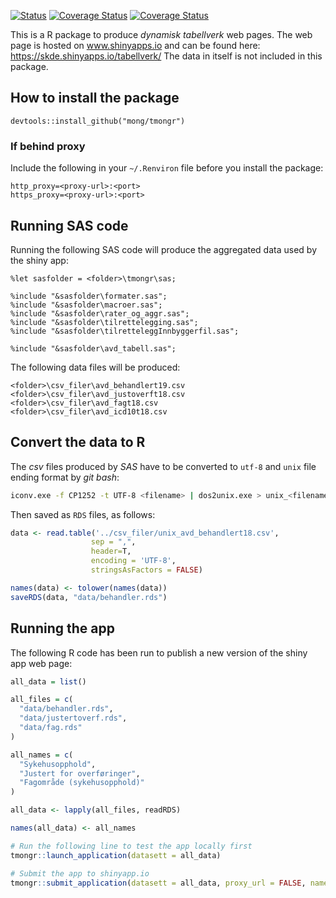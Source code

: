 [![Status](https://travis-ci.org/mong/tmongr.svg?branch=master)](https://travis-ci.org/mong/tmongr/builds)
[![Coverage Status](https://img.shields.io/codecov/c/github/mong/tmongr/master.svg)](https://codecov.io/github/mong/tmongr?branch=master)
[![Coverage Status](https://coveralls.io/repos/github/mong/tmongr/badge.svg?branch=master)](https://coveralls.io/github/mong/tmongr?branch=master)

This is a R package to produce *dynamisk tabellverk* web pages. 
The web page is hosted on www.shinyapps.io and can be found here: https://skde.shinyapps.io/tabellverk/ 
The data in itself is not included in this package.


## How to install the package

```
devtools::install_github("mong/tmongr")
```

### If behind proxy

Include the following in your `~/.Renviron` file before you install the package:

```
http_proxy=<proxy-url>:<port>
https_proxy=<proxy-url>:<port>
```

## Running SAS code

Running the following SAS code will produce the aggregated data used by the shiny app:

```sas
%let sasfolder = <folder>\tmongr\sas;

%include "&sasfolder\formater.sas";
%include "&sasfolder\macroer.sas";
%include "&sasfolder\rater_og_aggr.sas";
%include "&sasfolder\tilrettelegging.sas";
%include "&sasfolder\tilretteleggInnbyggerfil.sas";

%include "&sasfolder\avd_tabell.sas";
```

The following data files will be produced:

```
<folder>\csv_filer\avd_behandlert19.csv
<folder>\csv_filer\avd_justoverft18.csv
<folder>\csv_filer\avd_fagt18.csv
<folder>\csv_filer\avd_icd10t18.csv
```

## Convert the data to R

The *csv* files produced by *SAS* have to be converted to `utf-8` and `unix` file ending format by *git bash*:

```bash
iconv.exe -f CP1252 -t UTF-8 <filename> | dos2unix.exe > unix_<filename>
```

Then saved as `RDS` files, as follows:

```r
data <- read.table('../csv_filer/unix_avd_behandlert18.csv', 
                  sep = ",", 
                  header=T, 
                  encoding = 'UTF-8', 
                  stringsAsFactors = FALSE)

names(data) <- tolower(names(data))
saveRDS(data, "data/behandler.rds")
```

## Running the app

The following R code has been run to publish a new version of the shiny app web page:
```r
all_data = list()

all_files = c(
  "data/behandler.rds", 
  "data/justertoverf.rds", 
  "data/fag.rds"
)

all_names = c(
  "Sykehusopphold",
  "Justert for overføringer",
  "Fagområde (sykehusopphold)"
)

all_data <- lapply(all_files, readRDS)

names(all_data) <- all_names

# Run the following line to test the app locally first
tmongr::launch_application(datasett = all_data)

# Submit the app to shinyapp.io
tmongr::submit_application(datasett = all_data, proxy_url = FALSE, name = "tabellverk")
```

